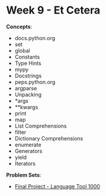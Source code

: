# Week 9 - Et Cetera

**Concepts**:
- docs.python.org
- set
- global
- Constants
- Type Hints
- mypy
- Docstrings
- peps.python.org
- argparse
- Unpacking
- *args
- **kwargs
- print
- map
- List Comprehensions
- filter
- Dictionary Comprehensions
- enumerate
- Generators
- yield
- Iterators

**Problem Sets**:

- [Final Project - Language Tool 1000](https://github.com/Snoower/cs50p-introduction-to-programming-with-python/tree/main/week-9/final-project)

